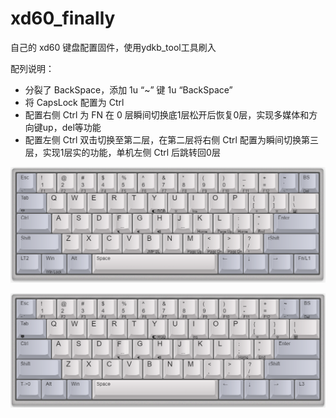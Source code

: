 # xd60_finally

自己的 xd60 键盘配置固件，使用ydkb_tool工具刷入

配列说明：

- 分裂了 BackSpace，添加 1u “~” 键 1u “BackSpace”
- 将 CapsLock 配置为 Ctrl
- 配置右侧 Ctrl 为 FN 在 0 层瞬间切换底1层松开后恢复0层，实现多媒体和方向键up，del等功能
- 配置左侧 Ctrl 双击切换至第二层，在第二层将右侧 Ctrl 配置为瞬间切换第三层，实现1层实的功能，单机左侧 Ctrl 后跳转回0层

![0-1](media/0-1_layer.png)

![0-1](media/2-3_layer.png)